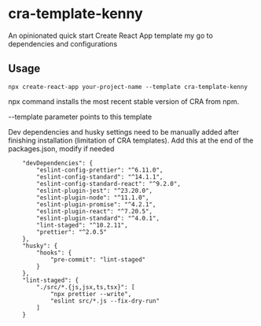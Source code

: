 # cra-template-kenny

An opinionated quick start Create React App template my go to dependencies and configurations

## Usage

`npx create-react-app your-project-name --template cra-template-kenny`

npx command installs the most recent stable version of CRA from npm.

--template parameter points to this template

Dev dependencies and husky settings need to be manually added after finishing installation (limitation of CRA templates). Add this at the end of the packages.json, modify if needed

```
    "devDependencies": {
        "eslint-config-prettier": "^6.11.0",
        "eslint-config-standard": "^14.1.1",
        "eslint-config-standard-react": "^9.2.0",
        "eslint-plugin-jest": "^23.20.0",
        "eslint-plugin-node": "^11.1.0",
        "eslint-plugin-promise": "^4.2.1",
        "eslint-plugin-react": "^7.20.5",
        "eslint-plugin-standard": "^4.0.1",
        "lint-staged": "^10.2.11",
        "prettier": "^2.0.5"
    },
    "husky": {
        "hooks": {
            "pre-commit": "lint-staged"
        }
    },
    "lint-staged": {
        "./src/*.{js,jsx,ts,tsx}": [
            "npx prettier --write",
            "eslint src/*.js --fix-dry-run"
        ]
    }
```
